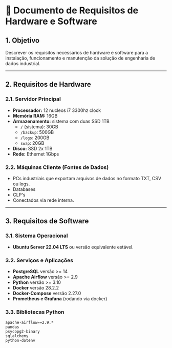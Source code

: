 # 📄 Documento de Requisitos de Hardware e Software

## 1. Objetivo
Descrever os requisitos necessários de hardware e software para a instalação, funcionamento e manutenção da solução de engenharia de dados industrial.

---

## 2. Requisitos de Hardware

### 2.1. Servidor Principal
- **Processador:** 12 nucleos i7 3300hz clock
- **Memória RAM:** 16GB 
- **Armazenamento:** sistema com duas SSD 1TB
  - `/` (sistema): 30GB
  - `/backup`: 500GB 
  - `/logs`: 200GB
  - `swap`: 20GB 
- **Disco:** SSD 2x 1TB
- **Rede:** Ethernet 1Gbps 

### 2.2. Máquinas Cliente (Fontes de Dados)
- PCs industriais que exportam arquivos de dados no formato TXT, CSV ou logs.
- Databases
- CLP's
- Conectados via rede interna.

---

## 3. Requisitos de Software

### 3.1. Sistema Operacional
- **Ubuntu Server 22.04 LTS** ou versão equivalente estável.

### 3.2. Serviços e Aplicações
- **PostgreSQL** versão >= 14
- **Apache Airflow** versão >= 2.9
- **Python** versão >= 3.10
- **Docker** versão 28.2.2 
- **Docker-Compose** versão 2.27.0
- **Prometheus e Grafana** (rodando via docker)

### 3.3. Bibliotecas Python 
```plaintext
apache-airflow==2.9.*
pandas
psycopg2-binary
sqlalchemy
python-dotenv


